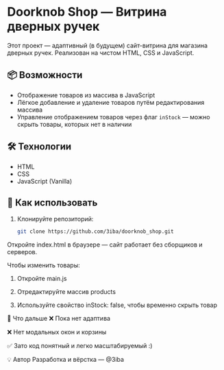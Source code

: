 # Doorknob Shop — Витрина дверных ручек

Этот проект — адаптивный (в будущем) сайт-витрина для магазина дверных ручек. Реализован на чистом HTML, CSS и JavaScript.

## 📦 Возможности

- Отображение товаров из массива в JavaScript
- Лёгкое добавление и удаление товаров путём редактирования массива
- Управление отображением товаров через флаг `inStock` — можно скрыть товары, которых нет в наличии

## 🛠️ Технологии

- HTML
- CSS
- JavaScript (Vanilla)

## 🔧 Как использовать

1. Клонируйте репозиторий:
   ```bash
   git clone https://github.com/3iba/doorknob_shop.git
Откройте index.html в браузере — сайт работает без сборщиков и серверов.

Чтобы изменить товары:

1. Откройте main.js
  
2. Отредактируйте массив products

3. Используйте свойство inStock: false, чтобы временно скрыть товар

🚧 Что дальше
❌ Пока нет адаптива

❌ Нет модальных окон и корзины

✅ Зато код понятный и легко масштабируемый :)

💡 Автор
Разработка и вёрстка — @3iba
